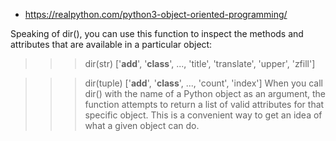 



- https://realpython.com/python3-object-oriented-programming/

Speaking of dir(), you can use this function to inspect the methods and attributes that are available in a particular object:

>>> dir(str)
['__add__', '__class__', ..., 'title', 'translate', 'upper', 'zfill']

>>> dir(tuple)
['__add__', '__class__', ..., 'count', 'index']
When you call dir() with the name of a Python object as an argument, the function attempts to return a list of valid attributes for that specific object. This is a convenient way to get an idea of what a given object can do.